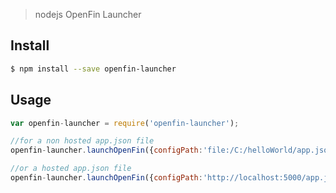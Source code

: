 
> nodejs OpenFin Launcher


## Install

```sh
$ npm install --save openfin-launcher
```


## Usage

```js
var openfin-launcher = require('openfin-launcher');

//for a non hosted app.json file
openfin-launcher.launchOpenFin({configPath:'file:/C:/helloWorld/app.json'});

//or a hosted app.json file
openfin-launcher.launchOpenFin({configPath:'http://localhost:5000/app.json'});
```
